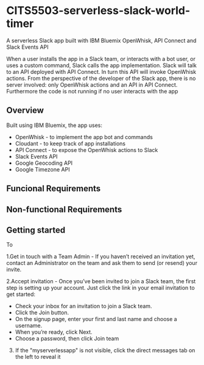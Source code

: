 # CITS5503-serverless-slack-world-timer

A serverless Slack app built with IBM Bluemix OpenWhisk, API Connect and Slack Events API

When a user installs the app in a Slack team, or interacts with a bot user, or uses a custom command, Slack calls the app implementation. Slack will talk to an API deployed with API Connect. In turn this API will invoke OpenWhisk actions.
From the perspective of the developer of the Slack app, there is no server involved: only OpenWhisk actions and an API in API Connect. 
Furthermore the code is not running if no user interacts with the app

## Overview

Built using IBM Bluemix, the app uses:

* OpenWhisk - to implement the app bot and commands
* Cloudant - to keep track of app installations
* API Connect - to expose the OpenWhisk actions to Slack
* Slack Events API
* Google Geocoding API
* Google Timezone API

## Funcional Requirements

## Non-functional Requirements

## Getting started

To 

1.Get in touch with a Team Admin - If you haven’t received an invitation yet, contact an Administrator on the team and ask them to 
send (or resend) your invite.

2.Accept invitation - Once you’ve been invited to join a Slack team, the first step is setting up your account. Just click the link
 in your email invitation to get started:

* Check your inbox for an invitation to join a Slack team.
* Click the Join button.
* On the signup page, enter your first and last name and choose a username.
* When you’re ready, click Next.
* Choose a password, then click Join team

3. If the "myserverlessapp" is not visible, click the direct messages tab on the left to reveal it

